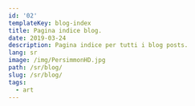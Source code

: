 ```yaml
---
id: '02'
templateKey: blog-index
title: Pagina indice blog.
date: 2019-03-24
description: Pagina indice per tutti i blog posts.
lang: sr
image: /img/PersimmonHD.jpg
path: /sr/blog/
slug: /sr/blog/
tags:
  - art
---
```

